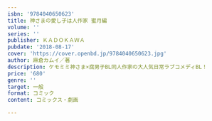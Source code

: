 ```yaml
---
isbn: '9784040650623'
title: 神さまの愛し子は人作家 蜜月編
volume: ''
series: ''
publisher: ＫＡＤＯＫＡＷＡ
pubdate: '2018-08-17'
cover: 'https://cover.openbd.jp/9784040650623.jpg'
author: 麻倉カムイ／著
description: ケモミミ神さま×腐男子BL同人作家の大人気日常ラブコメディBL！
price: '680'
genre: ''
target: 一般
format: コミック
content: コミックス・劇画

---
```

